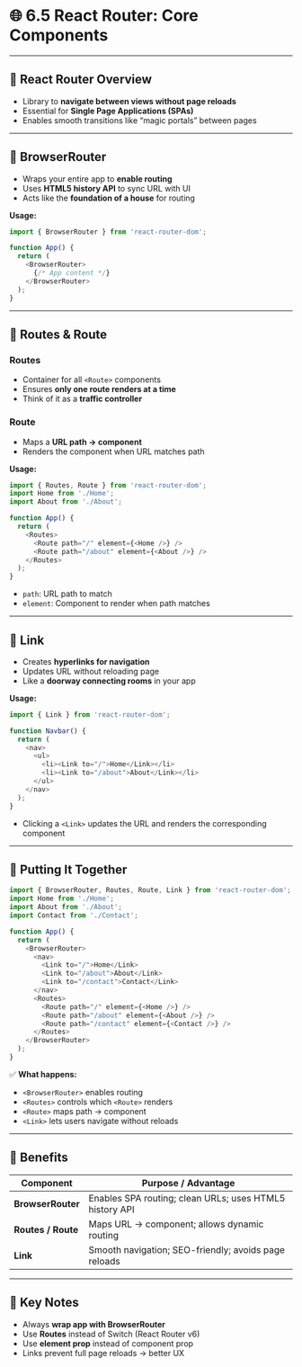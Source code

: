 # 🌐 6.5 React Router: Core Components

---

## 🔹 React Router Overview

- Library to **navigate between views without page reloads**
- Essential for **Single Page Applications (SPAs)**
- Enables smooth transitions like “magic portals” between pages

---

## 🔹 BrowserRouter

- Wraps your entire app to **enable routing**
- Uses **HTML5 history API** to sync URL with UI
- Acts like the **foundation of a house** for routing

**Usage:**

```js
import { BrowserRouter } from 'react-router-dom';

function App() {
  return (
    <BrowserRouter>
      {/* App content */}
    </BrowserRouter>
  );
}

```

---

## 🔹 Routes & Route

### Routes

- Container for all `<Route>` components
- Ensures **only one route renders at a time**
- Think of it as a **traffic controller**

### Route

- Maps a **URL path → component**
- Renders the component when URL matches path

**Usage:**

```js
import { Routes, Route } from 'react-router-dom';
import Home from './Home';
import About from './About';

function App() {
  return (
    <Routes>
      <Route path="/" element={<Home />} />
      <Route path="/about" element={<About />} />
    </Routes>
  );
}

```

- `path`: URL path to match
- `element`: Component to render when path matches

---

## 🔹 Link

- Creates **hyperlinks for navigation**
- Updates URL without reloading page
- Like a **doorway connecting rooms** in your app

**Usage:**

```js
import { Link } from 'react-router-dom';

function Navbar() {
  return (
    <nav>
      <ul>
        <li><Link to="/">Home</Link></li>
        <li><Link to="/about">About</Link></li>
      </ul>
    </nav>
  );
}

```

- Clicking a `<Link>` updates the URL and renders the corresponding component

---

## 🔹 Putting It Together

```js
import { BrowserRouter, Routes, Route, Link } from 'react-router-dom';
import Home from './Home';
import About from './About';
import Contact from './Contact';

function App() {
  return (
    <BrowserRouter>
      <nav>
        <Link to="/">Home</Link>
        <Link to="/about">About</Link>
        <Link to="/contact">Contact</Link>
      </nav>
      <Routes>
        <Route path="/" element={<Home />} />
        <Route path="/about" element={<About />} />
        <Route path="/contact" element={<Contact />} />
      </Routes>
    </BrowserRouter>
  );
}

```

✅ **What happens:**

- `<BrowserRouter>` enables routing
- `<Routes>` controls which `<Route>` renders
- `<Route>` maps path → component
- `<Link>` lets users navigate without reloads

---

## 🔹 Benefits

|Component|Purpose / Advantage|
|---|---|
|**BrowserRouter**|Enables SPA routing; clean URLs; uses HTML5 history API|
|**Routes / Route**|Maps URL → component; allows dynamic routing|
|**Link**|Smooth navigation; SEO-friendly; avoids page reloads|

---

## 🔹 Key Notes

- Always **wrap app with BrowserRouter**
- Use **Routes** instead of Switch (React Router v6)
- Use **element prop** instead of component prop
- Links prevent full page reloads → better UX